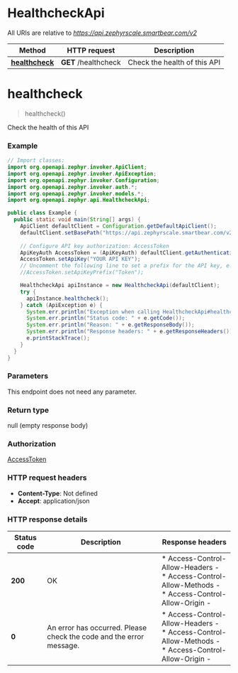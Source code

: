 # HealthcheckApi

All URIs are relative to *https://api.zephyrscale.smartbear.com/v2*

Method | HTTP request | Description
------------- | ------------- | -------------
[**healthcheck**](HealthcheckApi.md#healthcheck) | **GET** /healthcheck | Check the health of this API


<a name="healthcheck"></a>
# **healthcheck**
> healthcheck()

Check the health of this API

### Example
```java
// Import classes:
import org.openapi.zephyr.invoker.ApiClient;
import org.openapi.zephyr.invoker.ApiException;
import org.openapi.zephyr.invoker.Configuration;
import org.openapi.zephyr.invoker.auth.*;
import org.openapi.zephyr.invoker.models.*;
import org.openapi.zephyr.api.HealthcheckApi;

public class Example {
  public static void main(String[] args) {
    ApiClient defaultClient = Configuration.getDefaultApiClient();
    defaultClient.setBasePath("https://api.zephyrscale.smartbear.com/v2");
    
    // Configure API key authorization: AccessToken
    ApiKeyAuth AccessToken = (ApiKeyAuth) defaultClient.getAuthentication("AccessToken");
    AccessToken.setApiKey("YOUR API KEY");
    // Uncomment the following line to set a prefix for the API key, e.g. "Token" (defaults to null)
    //AccessToken.setApiKeyPrefix("Token");

    HealthcheckApi apiInstance = new HealthcheckApi(defaultClient);
    try {
      apiInstance.healthcheck();
    } catch (ApiException e) {
      System.err.println("Exception when calling HealthcheckApi#healthcheck");
      System.err.println("Status code: " + e.getCode());
      System.err.println("Reason: " + e.getResponseBody());
      System.err.println("Response headers: " + e.getResponseHeaders());
      e.printStackTrace();
    }
  }
}
```

### Parameters
This endpoint does not need any parameter.

### Return type

null (empty response body)

### Authorization

[AccessToken](../README.md#AccessToken)

### HTTP request headers

 - **Content-Type**: Not defined
 - **Accept**: application/json

### HTTP response details
| Status code | Description | Response headers |
|-------------|-------------|------------------|
**200** | OK |  * Access-Control-Allow-Headers -  <br>  * Access-Control-Allow-Methods -  <br>  * Access-Control-Allow-Origin -  <br>  |
**0** | An error has occurred. Please check the code and the error message. |  * Access-Control-Allow-Headers -  <br>  * Access-Control-Allow-Methods -  <br>  * Access-Control-Allow-Origin -  <br>  |

